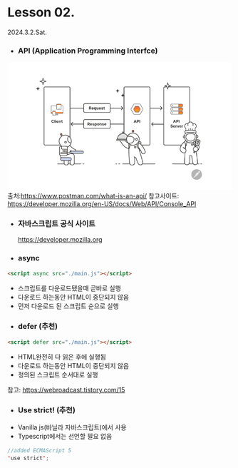 # Lesson 02.
2024.3.2.Sat.

- ### API (Application Programming Interfce)
 ![](./images/API%20그림.png "Optional title")
 출처:https://www.postman.com/what-is-an-api/
 참고사이트: https://developer.mozilla.org/en-US/docs/Web/API/Console_API


- ### 자바스크립트 공식 사이트
  https://developer.mozilla.org



- ### async
```html
<script async src="./main.js"></script>
```
* 스크립트를 다운로드됐을때 곧바로 실행
* 다운로드 하는동안 HTML이 중단되지 않음
* 먼저 다운로드 된 스크립트 순으로 실행

- ### defer (추천)
```html
<script defer src="./main.js"></script>
```
* HTML완전히 다 읽은 후에 실행됨
* 다운로드 하는동안 HTML이 중단되지 않음 
* 정의된 스크립트 순서대로 실행

참고: https://webroadcast.tistory.com/15

- ### Use strict! (추천)
* Vanilla js(바닐라 자바스크립트)에서 사용
* Typescript에서는 선언할 필요 없음
```java
//added ECMAScript 5 
'use strict';